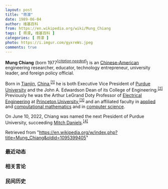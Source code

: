 ```yaml
---
layout: post
title: "蒋濛"
date: 1989-06-04
author: 维基百科
from: https://en.wikipedia.org/wiki/Mung_Chiang
tags: [ 蒋濛, 维基百科 ]
categories: [ 蒋濛 ]
photo: https://i.imgur.com/gyxreWs.jpeg
comments: true
---
```

<div class="mw-parser-output"><div class="shortdescription nomobile noexcerpt noprint searchaux" style="display:none">American computer scientist</div>
<p class="mw-empty-elt">

</p>
<style data-mw-deduplicate="TemplateStyles:r1066479718">.mw-parser-output .infobox-subbox{padding:0;border:none;margin:-3px;width:auto;min-width:100%;font-size:100%;clear:none;float:none;background-color:transparent}.mw-parser-output .infobox-3cols-child{margin:auto}.mw-parser-output .infobox .navbar{font-size:100%}body.skin-minerva .mw-parser-output .infobox-header,body.skin-minerva .mw-parser-output .infobox-subheader,body.skin-minerva .mw-parser-output .infobox-above,body.skin-minerva .mw-parser-output .infobox-title,body.skin-minerva .mw-parser-output .infobox-image,body.skin-minerva .mw-parser-output .infobox-full-data,body.skin-minerva .mw-parser-output .infobox-below{text-align:center}</style><link rel="mw-deduplicated-inline-style" href="mw-data:TemplateStyles:r1066479718"><link rel="mw-deduplicated-inline-style" href="mw-data:TemplateStyles:r1066479718"><link rel="mw-deduplicated-inline-style" href="mw-data:TemplateStyles:r1066479718"><link rel="mw-deduplicated-inline-style" href="mw-data:TemplateStyles:r1066479718"><link rel="mw-deduplicated-inline-style" href="mw-data:TemplateStyles:r1066479718"><link rel="mw-deduplicated-inline-style" href="mw-data:TemplateStyles:r1066479718"><link rel="mw-deduplicated-inline-style" href="mw-data:TemplateStyles:r1066479718">
<p><b>Mung Chiang</b> (born 1977<sup class="noprint Inline-Template Template-Fact" style="white-space:nowrap;">[<i><a href="/wiki/Wikipedia:Citation_needed" title="Wikipedia:Citation needed"><span title="BLP information requires a citation (June 2022)">citation needed</span></a></i>]</sup>) is an <a href="/wiki/Chinese_Americans" title="Chinese Americans">Chinese-American</a> engineering researcher, educator, technology entrepreneur, university leader, and foreign policy official.  
</p><p>Born in <a href="/wiki/Tianjin" title="Tianjin">Tianjin</a>, <a href="/wiki/China" title="China">China</a>,<sup id="cite_ref-1" class="reference"><a href="#cite_note-1">[1]</a></sup> he is both Executive Vice President of <a href="/wiki/Purdue_University" title="Purdue University">Purdue University</a> and the John A. Edwardson Dean of its College of Engineering.<sup id="cite_ref-2" class="reference"><a href="#cite_note-2">[2]</a></sup> Previously he was the Arthur LeGrand Doty Professor of <a href="/wiki/Electrical_engineering" title="Electrical engineering">Electrical Engineering</a> at <a href="/wiki/Princeton_University" title="Princeton University">Princeton University</a>,<sup id="cite_ref-3" class="reference"><a href="#cite_note-3">[3]</a></sup> and an affiliated faculty in <a href="/wiki/Applied_mathematics" title="Applied mathematics">applied</a> and <a href="/wiki/Computational_mathematics" title="Computational mathematics">computational mathematics</a> and in <a href="/wiki/Computer_science" title="Computer science">computer science</a>. 
</p><p>On June 10, 2022, Chiang was named the next President of Purdue University, succeeding <a href="/wiki/Mitch_Daniels" title="Mitch Daniels">Mitch Daniels</a>.<sup id="cite_ref-4" class="reference"><a href="#cite_note-4">[4]</a></sup> 
</p>
</div><noscript><img src="//en.wikipedia.org/wiki/Special:CentralAutoLogin/start?type=1x1" alt="" title="" width="1" height="1" style="border: none; position: absolute;"></noscript>
<div class="printfooter">Retrieved from "<a dir="ltr" href="https://en.wikipedia.org/w/index.php?title=Mung_Chiang&amp;oldid=1095399405">https://en.wikipedia.org/w/index.php?title=Mung_Chiang&amp;oldid=1095399405</a>"</div><div id="recent-news"><h3>最近动态</h3><ul></ul></div><div id="open-opinion"><h3>相关言论</h3><ul></ul></div><div id="mjls-record"><h3>民间历史</h3><ul></ul></div>